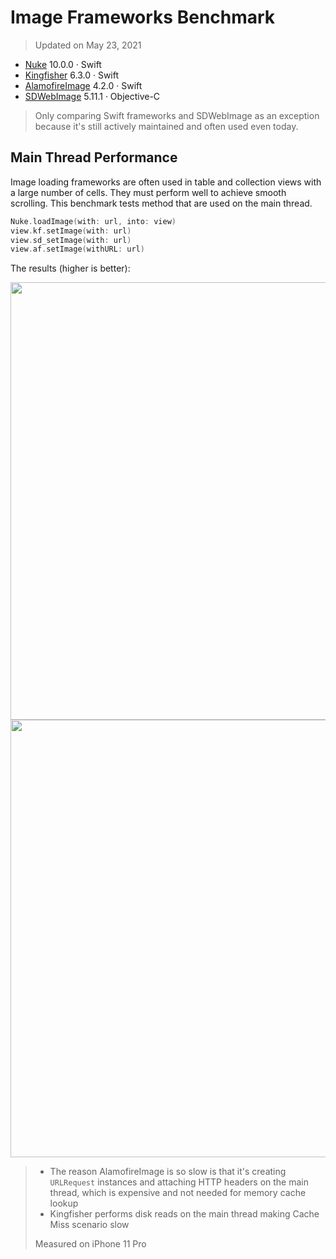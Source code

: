 # Image Frameworks Benchmark

> Updated on May 23, 2021

- [Nuke](https://github.com/kean/Nuke) 10.0.0 · Swift
- [Kingfisher](https://github.com/onevcat/Kingfisher) 6.3.0 · Swift
- [AlamofireImage](https://github.com/Alamofire/AlamofireImage) 4.2.0 · Swift
- [SDWebImage](https://github.com/rs/SDWebImage) 5.11.1 · Objective-C

> Only comparing Swift frameworks and SDWebImage as an exception because it's still actively maintained and often used even today.

## Main Thread Performance

Image loading frameworks are often used in table and collection views with a large number of cells. They must perform well to achieve smooth scrolling. This benchmark tests method that are used on the main thread.

```swift
Nuke.loadImage(with: url, into: view)
view.kf.setImage(with: url)
view.sd_setImage(with: url)
view.af.setImage(withURL: url)
```

The results (higher is better):

<img width="700" src="https://user-images.githubusercontent.com/1567433/119271801-10d6be80-bbd1-11eb-8b09-5ef856e379f0.png">

<img width="700" src="https://user-images.githubusercontent.com/1567433/119271802-10d6be80-bbd1-11eb-996e-84a4eef0ebfa.png">

> - The reason AlamofireImage is so slow is that it's creating `URLRequest` instances and attaching HTTP headers on the main thread, which is expensive and not needed for memory cache lookup
> - Kingfisher performs disk reads on the main thread making Cache Miss scenario slow 
>
> Measured on iPhone 11 Pro

